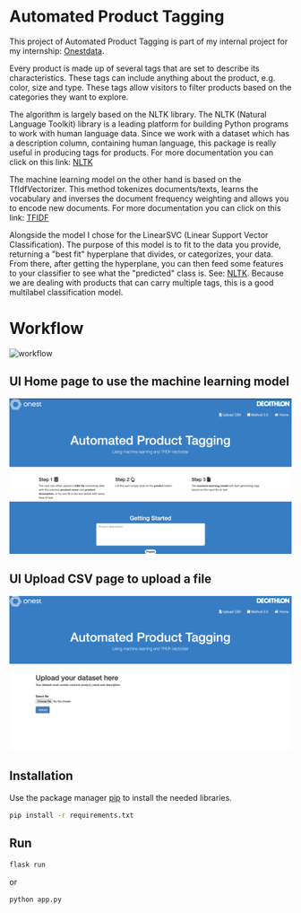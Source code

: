 # Automated Product Tagging

This project of Automated Product Tagging is part of my internal project for my internship: [Onestdata](https://onestdata.com/). 

Every product is made up of several tags that are set to describe its characteristics. These tags can include anything about the product, e.g. color, size and type.
These tags allow visitors to filter products based on the categories they want to explore.

The algorithm is largely based on the NLTK library. The NLTK (Natural Language Toolkit) library is a leading platform for building Python programs to work with human language data. Since we work with a dataset which has a description column, containing human language, this package is really useful in producing tags for products. For more documentation you can click on this link: [NLTK](https://www.nltk.org/)

The machine learning model on the other hand is based on the TfIdfVectorizer. This method tokenizes documents/texts, learns the vocabulary and inverses the document frequency weighting and allows you to encode new documents. For more documentation you can click on this link: [TFIDF](https://scikit-learn.org/stable/modules/generated/sklearn.feature_extraction.text.TfidfVectorizer.html)

Alongside the model I chose for the LinearSVC (Linear Support Vector Classification). The purpose of this model is to fit to the data you provide, returning a "best fit" hyperplane that divides, or categorizes, your data. From there, after getting the hyperplane, you can then feed some features to your classifier to see what the "predicted" class is. See: [NLTK](https://pythonprogramming.net/linear-svc-example-scikit-learn-svm-python/). Because we are dealing with products that can carry multiple tags, this is a good multilabel classification model.

# Workflow
![workflow]((https://github.com/wolfsinem/product-tagging/blob/master/img/workflow.png))

## UI Home page to use the machine learning model
![alt text](https://github.com/wolfsinem/product-tagging/blob/master/img/UI3.png)

## UI Upload CSV page to upload a file
![alt text](https://github.com/wolfsinem/product-tagging/blob/master/img/UI3.2.png)

## Installation

Use the package manager [pip](https://pip.pypa.io/en/stable/) to install the needed libraries.

```bash
pip install -r requirements.txt
```

## Run

```python
flask run
```
or 

```python
python app.py
```